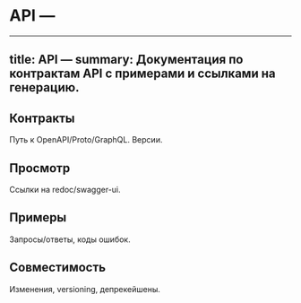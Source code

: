 # API — <Module>

---
title: API — <Module>
summary: Документация по контрактам API с примерами и ссылками на генерацию.
---

## Контракты
Путь к OpenAPI/Proto/GraphQL. Версии.

## Просмотр
Ссылки на redoc/swagger-ui.

## Примеры
Запросы/ответы, коды ошибок.

## Совместимость
Изменения, versioning, депрекейшены.
